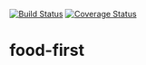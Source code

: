 [![Build Status](https://travis-ci.org/rkemmy/food-first.svg?branch=ft-delete-order-#160605330)](https://travis-ci.org/rkemmy/food-first)
[![Coverage Status](https://coveralls.io/repos/github/rkemmy/food-first/badge.svg?branch=ft-delete-order-%23160605330)](https://coveralls.io/github/rkemmy/food-first?branch=ft-delete-order-%23160605330)


# food-first

